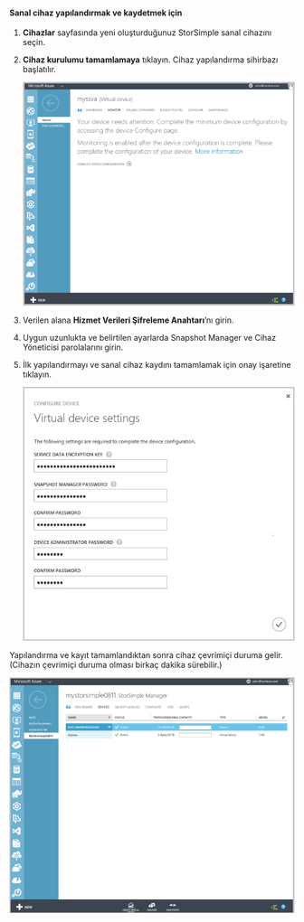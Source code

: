 <!---author: alkohli, last updated: 11/05/2015 --->

#### Sanal cihaz yapılandırmak ve kaydetmek için

1. **Cihazlar** sayfasında yeni oluşturduğunuz StorSimple sanal cihazını seçin. 

2. **Cihaz kurulumu tamamlamaya** tıklayın. Cihaz yapılandırma sihirbazı başlatılır.

    ![Cihazlar sayfasında StorSimple tam cihaz kurulumu](./media/storsimple-configure-register-virtual-device/StorSimple_CompleteDeviceSetupSVA1M.png)

3. Verilen alana **Hizmet Verileri Şifreleme Anahtarı**’nı girin.

4. Uygun uzunlukta ve belirtilen ayarlarda Snapshot Manager ve Cihaz Yöneticisi parolalarını girin.

5. İlk yapılandırmayı ve sanal cihaz kaydını tamamlamak için onay işaretine tıklayın. 

    ![StorSimple sanal cihaz ayarları](./media/storsimple-configure-register-virtual-device/StorSimple_VirtualDeviceSettings1.png)

Yapılandırma ve kayıt tamamlandıktan sonra cihaz çevrimiçi duruma gelir. (Cihazın çevrimiçi duruma olması birkaç dakika sürebilir.)

![StorSimple sanal cihaz çevrimiçi aşaması](./media/storsimple-configure-register-virtual-device/StorSimple_VirtualDeviceOnline1M.png)

<!--HONumber=Sep16_HO3-->


